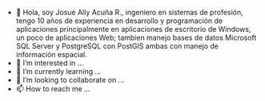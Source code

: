 - 👋 Hola, soy Josué Ally Acuña R., ingeniero en sistemas de profesión, tengo 10 años de experiencia en desarrollo y programación de aplicaciones principalmente en aplicaciones de escritorio de Windows, un poco de aplicaciones Web; tambien manejo bases de datos Microsoft SQL Server y PostgreSQL con PostGIS ambas con manejo de información espacial.
- 👀 I’m interested in ...
- 🌱 I’m currently learning ...
- 💞️ I’m looking to collaborate on ...
- 📫 How to reach me ...

<!---
jacunar/jacunar is a ✨ special ✨ repository because its `README.md` (this file) appears on your GitHub profile.
You can click the Preview link to take a look at your changes.
--->
